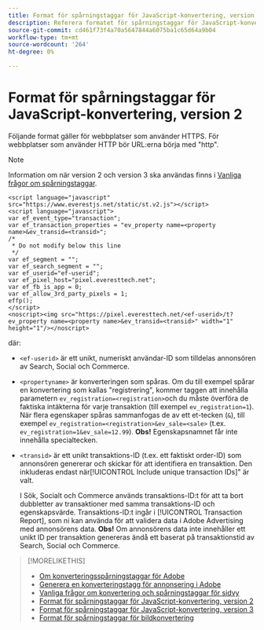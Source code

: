 ```yaml
---
title: Format för spårningstaggar för JavaScript-konvertering, version 2
description: Referera formatet för spårningstaggar för JavaScript-konvertering version 2.
source-git-commit: cd461f73f4a70a5647844a6075ba1c65d64a9b04
workflow-type: tm+mt
source-wordcount: '264'
ht-degree: 0%

---
```


# Format för spårningstaggar för JavaScript-konvertering, version 2

Följande format gäller för webbplatser som använder HTTPS. För webbplatser som använder HTTP bör URL:erna börja med &quot;http&quot;.

>[!NOTE]
>
>Information om när version 2 och version 3 ska användas finns i [Vanliga frågor om spårningstaggar](/help/search-social-commerce/tracking/faqs-conversion-page-view-tracking-tags.md).

```
<script language="javascript" src="https://www.everestjs.net/static/st.v2.js"></script>
<script language="javascript">
var ef_event_type="transaction";
var ef_transaction_properties = "ev_property name=<property name>&ev_transid=<transid>";
/*
 * Do not modify below this line
 */
var ef_segment = "";
var ef_search_segment = "";
var ef_userid="ef-userid";
var ef_pixel_host="pixel.everesttech.net";
var ef_fb_is_app = 0;
var ef_allow_3rd_party_pixels = 1;
effp();
</script>
<noscript><img src="https://pixel.everesttech.net/<ef-userid>/t?ev_property name=<property name>&ev_transid=<transid>" width="1" height="1"/></noscript>
```

där:

* `<ef-userid>` är ett unikt, numeriskt användar-ID som tilldelas annonsören av Search, Social och Commerce.

* `<propertyname>` är konverteringen som spåras. Om du till exempel spårar en konvertering som kallas &quot;registrering&quot;, kommer taggen att innehålla parametern `ev_registration=<registration>`och du måste överföra de faktiska intäkterna för varje transaktion (till exempel `ev_registration=1`). När flera egenskaper spåras sammanfogas de av ett et-tecken (`&`), till exempel `ev_registration=<registration>&ev_sale=<sale>` (t.ex. `ev_registration=1&ev_sale=12.99`). **Obs!**  Egenskapsnamnet får inte innehålla specialtecken.

* `<transid>` är ett unikt transaktions-ID (t.ex. ett faktiskt order-ID) som annonsören genererar och skickar för att identifiera en transaktion. Den inkluderas endast när[!UICONTROL Include unique transaction IDs]&quot; är valt.

   I Sök, Socialt och Commerce används transaktions-ID:t för att ta bort dubbletter av transaktioner med samma transaktions-ID och egenskapsvärde. Transaktions-ID:t ingår i [!UICONTROL Transaction Report], som ni kan använda för att validera data i Adobe Advertising med annonsörens data. **Obs!** Om annonsörens data inte innehåller ett unikt ID per transaktion genereras ändå ett baserat på transaktionstid av Search, Social och Commerce.

<!-- add more links -->

>[!MORELIKETHIS]
>
>* [Om konverteringsspårningstaggar för Adobe](/help/search-social-commerce/tracking/conversion-tracking-advertising.md)
>* [Generera en konverteringstagg för annonsering i Adobe](/help/search-social-commerce/tools/conversion-tag-generate.md)
>* [Vanliga frågor om konvertering och spårningstaggar för sidvy](/help/search-social-commerce/tracking/faqs-conversion-page-view-tracking-tags.md)
>* [Format för spårningstaggar för JavaScript-konvertering, version 2](format-conversion-tag-jsv2.md)
>* [Format för spårningstaggar för JavaScript-konvertering, version 3](format-conversion-tag-jsv3.md)
>* [Format för spårningstaggar för bildkonvertering](format-conversion-tag-image.md)

